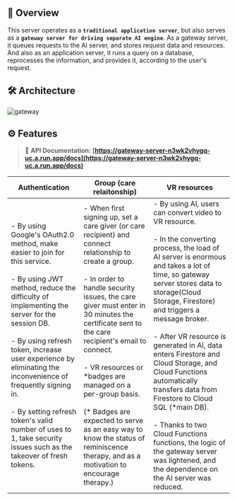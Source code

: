 ## 🔎 Overview

This server operates as a **`traditional application server`**, but also serves as a **`gateway server for driving separate AI engine`**. As a gateway server, it queues requests to the AI server, and stores request data and resources. And also as an application server, it runs a query on a database, reprocesses the information, and provides it, according to the user's request.

## 🛠 Architecture

![gateway](https://github.com/RememberMe-2024-SolutionChallenge/gateway-server/assets/54667577/362aec62-eed9-4257-bc20-2485ebb04e96)

## ⚙️ Features

> 📲 **API Documentation: [https://gateway-server-n3wk2vhygq-uc.a.run.app/docs](https://gateway-server-n3wk2vhygq-uc.a.run.app/docs)**

| Authentication                                                                                                                                                                                                                                                                                                                                                                                                                          | Group (care relaitonship)                                                                                                                                                                                                                                                                                                                                                                                                                                                                         | VR resources                                                                                                                                                                                                                                                                                                                                                                                                                                                                                                                                                                                            |
| --------------------------------------------------------------------------------------------------------------------------------------------------------------------------------------------------------------------------------------------------------------------------------------------------------------------------------------------------------------------------------------------------------------------------------------- | ------------------------------------------------------------------------------------------------------------------------------------------------------------------------------------------------------------------------------------------------------------------------------------------------------------------------------------------------------------------------------------------------------------------------------------------------------------------------------------------------- | ------------------------------------------------------------------------------------------------------------------------------------------------------------------------------------------------------------------------------------------------------------------------------------------------------------------------------------------------------------------------------------------------------------------------------------------------------------------------------------------------------------------------------------------------------------------------------------------------------- |
| - By using Google's OAuth2.0 method, make easier to join for this service. <br/><br/> - By using JWT method, reduce the difficulty of implementing the server for the session DB. <br/><br/>- By using refresh token, increase user experience by eliminating the inconvenience of frequently signing in. <br/><br/> - By setting refresh token's valid number of uses to 1, take security issues such as the takeover of fresh tokens. | - When first signing up, set a care giver (or care recipient) and connect relationship to create a group. <br/><br/> - In order to handle security issues, the care giver must enter in 30 minutes the certificate sent to the care recipient's email to connect. <br/><br/> - VR resources or \*badges are managed on a per-group basis. <br/><br/> (\* Badges are expected to serve as an easy way to know the status of reminiscence therapy, and as a motivation to encourage therapy.) <br/> | - By using AI, users can convert video to VR resource. <br/><br/> - In the converting process, the load of AI server is enormous and takes a lot of time, so gateway server stores data to storage(Cloud Storage, Firestore) and triggers a message broker. <br/><br/> - After VR resource is generated in AI, data enters Firestore and Cloud Storage, and Cloud Functions automatically transfers data from Firestore to Cloud SQL (\*main DB). <br/><br/> - Thanks to two Cloud Functions functions, the logic of the gateway server was lightened, and the dependence on the AI server was reduced. |
